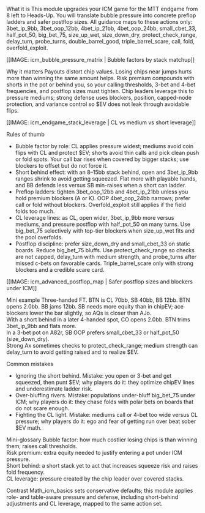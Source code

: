 What it is
This module upgrades your ICM game for the MTT endgame from 8 left to Heads-Up. You will translate bubble pressure into concrete preflop ladders and safer postflop sizes. All guidance maps to these actions only: 3bet_ip_9bb, 3bet_oop_12bb, 4bet_ip_21bb, 4bet_oop_24bb, small_cbet_33, half_pot_50, big_bet_75, size_up_wet, size_down_dry, protect_check_range, delay_turn, probe_turns, double_barrel_good, triple_barrel_scare, call, fold, overfold_exploit.

[[IMAGE: icm_bubble_pressure_matrix | Bubble factors by stack matchup]]

Why it matters
Payouts distort chip values. Losing chips near jumps hurts more than winning the same amount helps. Risk premium compounds with shorts in the pot or behind you, so your calling thresholds, 3-bet and 4-bet frequencies, and postflop sizes must tighten. Chip leaders leverage this to pressure mediums; strong defense uses blockers, position, capped-node protection, and variance control so $EV does not leak through avoidable flips.

[[IMAGE: icm_endgame_stack_leverage | CL vs medium vs short leverage]]

Rules of thumb
- Bubble factor by role: CL applies pressure widest; mediums avoid coin flips with CL and protect $EV; shorts avoid thin calls and pick clean push or fold spots. Your call bar rises when covered by bigger stacks; use blockers to offset but do not force it.
- Short behind effect: with an 8–15bb stack behind, open and 3bet_ip_9bb ranges shrink to avoid getting squeezed. Flat more with playable hands, and BB defends less versus SB min-raises when a short can ladder.
- Preflop ladders: tighten 3bet_oop_12bb and 4bet_ip_21bb unless you hold premium blockers (A or K). OOP 4bet_oop_24bb narrows; prefer call or fold without blockers. Overfold_exploit still applies if the field folds too much.
- CL leverage lines: as CL, open wider, 3bet_ip_9bb more versus mediums, and pressure postflop with half_pot_50 on many turns. Use big_bet_75 selectively with top-tier blockers when size_up_wet fits and the pool overfolds.
- Postflop discipline: prefer size_down_dry and small_cbet_33 on static boards. Reduce big_bet_75 bluffs. Use protect_check_range so checks are not capped, delay_turn with medium strength, and probe_turns after missed c-bets on favorable cards. Triple_barrel_scare only with strong blockers and a credible scare card.

[[IMAGE: icm_advanced_postflop_map | Safer postflop sizes and blockers under ICM]]

Mini example
Three-handed FT. BTN is CL 70bb, SB 40bb, BB 12bb. BTN opens 2.0bb. BB jams 12bb. SB needs more equity than in chipEV; ace blockers lower the bar slightly, so AQs is closer than AJo.  
With a short behind in a later 4-handed spot, CO opens 2.0bb. BTN trims 3bet_ip_9bb and flats more.  
In a 3-bet pot on A82r, SB OOP prefers small_cbet_33 or half_pot_50 (size_down_dry).  
Strong Ax sometimes checks to protect_check_range; medium strength can delay_turn to avoid getting raised and to realize $EV.

Common mistakes
- Ignoring the short behind. Mistake: you open or 3-bet and get squeezed, then punt $EV; why players do it: they optimize chipEV lines and underestimate ladder risk.  
- Over-bluffing rivers. Mistake: populations under-bluff big_bet_75 under ICM; why players do it: they chase folds with polar bets on boards that do not scare enough.  
- Fighting the CL light. Mistake: mediums call or 4-bet too wide versus CL pressure; why players do it: ego and fear of getting run over beat sober $EV math.

Mini-glossary
Bubble factor: how much costlier losing chips is than winning them; raises call thresholds.  
Risk premium: extra equity needed to justify entering a pot under ICM pressure.  
Short behind: a short stack yet to act that increases squeeze risk and raises fold frequency.  
CL leverage: pressure created by the chip leader over covered stacks.

Contrast
Math_icm_basics sets conservative defaults; this module applies role- and table-aware pressure and defense, including short-behind adjustments and CL leverage, mapped to the same action set.
